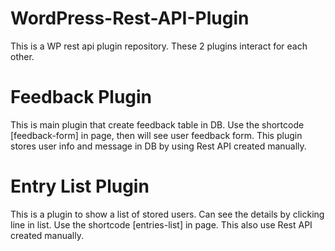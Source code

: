 # WordPress-Rest-API-Plugin

This is a WP rest api plugin repository. These 2 plugins interact for each other.

# Feedback Plugin

This is main plugin that create feedback table in DB.
Use the shortcode [feedback-form] in page, then will see user feedback form.
This plugin stores user info and message in DB by using Rest API created manually.

# Entry List Plugin

This is a plugin to show a list of stored users. Can see the details by clicking line in list. Use the shortcode [entries-list] in page.
This also use Rest API created manually.
